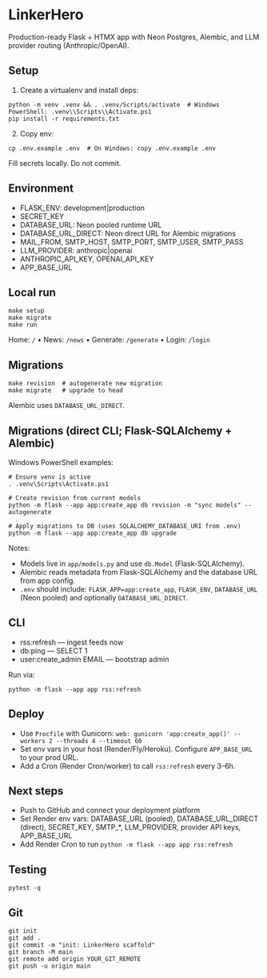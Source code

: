 # LinkerHero

Production-ready Flask + HTMX app with Neon Postgres, Alembic, and LLM provider routing (Anthropic/OpenAI).

## Setup

1. Create a virtualenv and install deps:

```
python -m venv .venv && . .venv/Scripts/activate  # Windows PowerShell: .venv\\Scripts\\Activate.ps1
pip install -r requirements.txt
```

2. Copy env:

```
cp .env.example .env  # On Windows: copy .env.example .env
```

Fill secrets locally. Do not commit.

## Environment

- FLASK_ENV: development|production
- SECRET_KEY
- DATABASE_URL: Neon pooled runtime URL
- DATABASE_URL_DIRECT: Neon direct URL for Alembic migrations
- MAIL_FROM, SMTP_HOST, SMTP_PORT, SMTP_USER, SMTP_PASS
- LLM_PROVIDER: anthropic|openai
- ANTHROPIC_API_KEY, OPENAI_API_KEY
- APP_BASE_URL

## Local run

```
make setup
make migrate
make run
```

Home: `/` • News: `/news` • Generate: `/generate` • Login: `/login`

## Migrations

```
make revision  # autogenerate new migration
make migrate   # upgrade to head
```

Alembic uses `DATABASE_URL_DIRECT`.

## Migrations (direct CLI; Flask-SQLAlchemy + Alembic)

Windows PowerShell examples:

```
# Ensure venv is active
. .venv\Scripts\Activate.ps1

# Create revision from current models
python -m flask --app app:create_app db revision -m "sync models" --autogenerate

# Apply migrations to DB (uses SQLALCHEMY_DATABASE_URI from .env)
python -m flask --app app:create_app db upgrade
```

Notes:
- Models live in `app/models.py` and use `db.Model` (Flask-SQLAlchemy).
- Alembic reads metadata from Flask-SQLAlchemy and the database URL from app config.
- `.env` should include: `FLASK_APP=app:create_app`, `FLASK_ENV`, `DATABASE_URL` (Neon pooled) and optionally `DATABASE_URL_DIRECT`.

## CLI

- rss:refresh — ingest feeds now
- db:ping — SELECT 1
- user:create_admin EMAIL — bootstrap admin

Run via:

```
python -m flask --app app rss:refresh
```

## Deploy

- Use `Procfile` with Gunicorn: `web: gunicorn 'app:create_app()' --workers 2 --threads 4 --timeout 60`
- Set env vars in your host (Render/Fly/Heroku). Configure `APP_BASE_URL` to your prod URL.
- Add a Cron (Render Cron/worker) to call `rss:refresh` every 3–6h.

## Next steps

- Push to GitHub and connect your deployment platform
- Set Render env vars: DATABASE_URL (pooled), DATABASE_URL_DIRECT (direct), SECRET_KEY, SMTP_*, LLM_PROVIDER, provider API keys, APP_BASE_URL
- Add Render Cron to run `python -m flask --app app rss:refresh`

## Testing

```
pytest -q
```

## Git

```
git init
git add .
git commit -m "init: LinkerHero scaffold"
git branch -M main
git remote add origin YOUR_GIT_REMOTE
git push -u origin main
```

